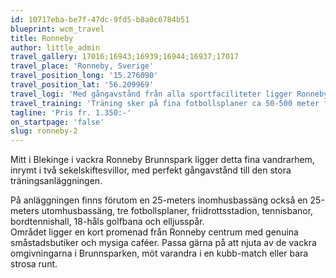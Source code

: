 ```yaml
---
id: 10717eba-be7f-47dc-9fd5-b8a0c6784b51
blueprint: wcm_travel
title: Ronneby
author: little_admin
travel_gallery: 17016;16943;16939;16944;16937;17017
travel_place: 'Ronneby, Sverige'
travel_position_long: '15.276090'
travel_position_lat: '56.209969'
travel_logi: 'Med gångavstånd från alla sportfaciliteter ligger Ronneby vandrarhem B&B. Logi sker i flerbäddsrum med dusch/wc i korridoren. Här finns 33 nymålade rum som nyligen bytt till ny och fräsch inredning. Kök och sällskapsrum med tv finns. Frukost äter ni på boendet medan lunch och middag serveras på restaurangen i huset bredvid.'
travel_training: 'Träning sker på fina fotbollsplaner ca 50-500 meter från boendet.'
tagline: 'Pris fr. 1.350:-'
on_startpage: 'false'
slug: ronneby-2
---
```

<p>Mitt i Blekinge i vackra Ronneby Brunnspark ligger detta fina vandrarhem, inrymt i två sekelskiftesvillor, med perfekt gångavstånd till den stora  träningsanläggningen.</p>
<p>På anläggningen finns förutom en 25-meters inomhusbassäng också en 25-meters utomhusbassäng, tre fotbollsplaner, friidrottsstadion, tennisbanor, bordtennishall, 18-håls golfbana och elljusspår.<br />
Området ligger en kort promenad från Ronneby centrum med genuina småstadsbutiker och mysiga caféer. Passa gärna på att njuta av de vackra omgivningarna i Brunnsparken, möt varandra i en kubb-match eller bara strosa runt.</p>

